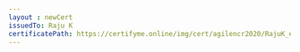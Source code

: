 ```yaml
--- 
layout : newCert 
issuedTo: Raju K 
certificatePath: https://certifyme.online/img/cert/agilencr2020/RajuK_ecce9.png
--- 
```

